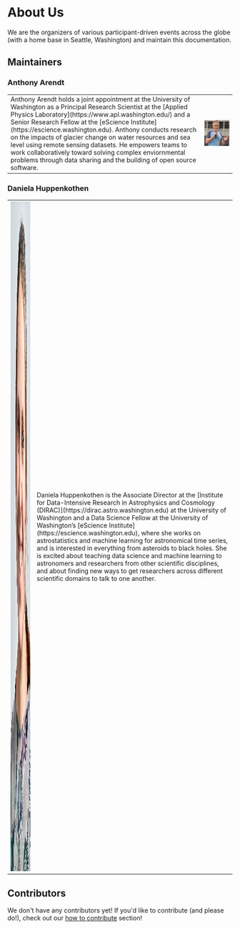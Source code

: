 # About Us

We are the organizers of various participant-driven events across the globe (with a home base in Seattle, Washington) and maintain this documentation. 

## Maintainers

### Anthony Arendt

<table>
   <tr>
     <td>
       Anthony Arendt holds a joint appointment at the University of Washington as a Principal Research Scientist at the [Applied Physics Laboratory](https://www.apl.washington.edu/) and a Senior Research Fellow at the [eScience Institute](https://escience.washington.edu). Anthony conducts research on the impacts of glacier change on water resources and sea level using remote sensing datasets. He empowers teams to work collaboratively toward solving complex enviornmental problems through data sharing and the building of open source software. 
     </td>
     <td><img src="../img/AnthonyArendt_photo.png" width=1000 alt="portrait of Anthony Arendt"></td>
     </td>
   </tr>
</table>


### Daniela Huppenkothen
<table>
    <tr>
        <td><img src="../img/dhuppenkothen.jpg" width=1000 height=1500 alt="portrait of Daniela Huppenkothen"></td>
        <td> Daniela Huppenkothen is the Associate Director at the [Institute for Data-Intensive Research in Astrophysics and Cosmology (DIRAC)](https://dirac.astro.washington.edu) at the University of Washington and a Data Science Fellow at the University of Washington’s [eScience Institute](https://escience.washington.edu), where she works on astrostatistics and machine learning for astronomical time series, and is interested in everything from asteroids to black holes. She is excited about teaching data science and machine learning to astronomers and researchers from other scientific disciplines, and about finding new ways to get researchers across different scientific domains to talk to one another.</td>
    </tr>
</table>


## Contributors

We don't have any contributors yet! If you'd like to contribute (and please do!), check out our [how to contribute]() section!




